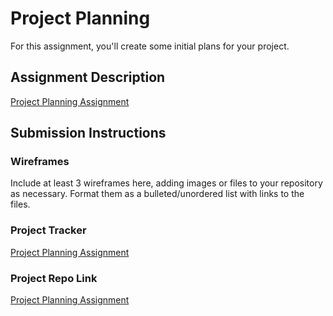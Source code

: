 # Project Planning
For this assignment, you'll create some initial plans for your project.

## Assignment Description
[Project Planning Assignment](https://education.launchcode.org/liftoff/modules/assignments/project-planning)

## Submission Instructions

### Wireframes

Include at least 3 wireframes here, adding images or files to your repository as necessary. Format them as a bulleted/unordered list with links to the files.

### Project Tracker

[Project Planning Assignment](https://trello.com/b/wx4w9HXO/budgetify)

### Project Repo Link

[Project Planning Assignment](https://github.com/Rbeninche/Budgetify)
